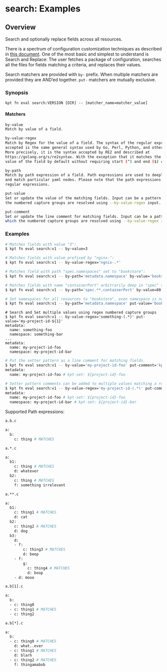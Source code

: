 # search: Examples

## Overview

Search and optionally replace fields across all resources.

There is a spectrum of configuration customization techniques as described in
[this document]. One of the most basic and simplest to understand is
Search and Replace: The user fetches a package of configuration, searches all
the files for fields matching a criteria, and replaces their values.

Search matchers are provided with `by-` prefix. When multiple matchers
are provided they are AND’ed together. `put-` matchers are mutually exclusive.

### Synopsis

```
kpt fn eval search:VERSION [DIR] -- [matcher_name=matcher_value]
```

#### Matchers

```sh
by-value
Match by value of a field.

by-value-regex
Match by Regex for the value of a field. The syntax of the regular expressions
accepted is the same general syntax used by Go, Perl, Python, and other languages.
More precisely, it is the syntax accepted by RE2 and described at
https://golang.org/s/re2syntax. With the exception that it matches the entire
value of the field by default without requiring start (^) and end ($) characters.

by-path
Match by path expression of a field. Path expressions are used to deeply navigate
and match particular yaml nodes. Please note that the path expressions are not
regular expressions.

put-value
Set or update the value of the matching fields. Input can be a pattern for which
the numbered capture groups are resolved using --by-value-regex input.

put-comment
Set or update the line comment for matching fields. Input can be a pattern for
which the numbered capture groups are resolved using --by-value-regex input.
```

### Examples

```sh
# Matches fields with value "3":
$ kpt fn eval search:v1 -- by-value=3
```

```sh
# Matches fields with value prefixed by "nginx-":
$ kpt fn eval search:v1 -- by-value-regex='ngnix-.*'
```

```sh
# Matches field with path "spec.namespaces" set to "bookstore":
$ kpt fn eval search:v1 -- by-path='metadata.namespace' by-value='bookstore'
```

```sh
# Matches fields with name "containerPort" arbitrarily deep in "spec" that have value of 80:
$ kpt fn eval search:v1 -- by-path='spec.**.containerPort' by-value=80
```

```sh
# Set namespaces for all resources to "bookstore", even namespace is not set on a resource:
$ kpt fn eval search:v1 -- by-path='metadata.namespace' put-value='bookstore'
```

```
# Search and Set multiple values using regex numbered capture groups
$ kpt fn eval search:v1 -- by-value-regex='something-(.*)' put-value='my-project-id-${1}'
metadata:
  name: something-foo
  namespace: something-bar
...
metadata:
  name: my-project-id-foo
  namespace: my-project-id-bar
```

```sh
# Put the setter pattern as a line comment for matching fields.
$ kpt fn eval search:v1 -- by-value='my-project-id-foo' put-comment='kpt-set: ${project-id}-foo'
metadata:
  name: my-project-id-foo # kpt-set: ${project-id}-foo

# Setter pattern comments can be added to multiple values matching a regex numbered capture groups
$ kpt fn eval search:v1 -- by-value-regex='my-project-id-(.*)' put-comment='kpt-set: ${project-id}-${1}'
metadata:
  name: my-project-id-foo # kpt-set: ${project-id}-foo
  namespace: my-project-id-bar # kpt-set: ${project-id}-bar
```

Supported Path expressions:

```sh
a.b.c

a:
  b:
    c: thing # MATCHES
```

```sh
a.*.c

a:
  b1:
    c: thing # MATCHES
    d: whatever
  b2:
    c: thing # MATCHES
    f: something irrelevant
```

```sh
a.**.c

a:
  b1:
    c: thing1 # MATCHES
    d: cat
  b2:
    c: thing2 # MATCHES
    d: dog
  b3:
    d:
    - f:
        c: thing3 # MATCHES
        d: beep
    - f:
        g:
          c: thing4 # MATCHES
          d: boop
    - d: mooo
```

```sh
a.b[1].c

a:
  b:
  - c: thing0
  - c: thing1 # MATCHES
  - c: thing2
```

```sh
a.b[*].c

a:
  b:
  - c: thing0 # MATCHES
    d: what..ever
  - c: thing1 # MATCHES
    d: blarh
  - c: thing2 # MATCHES
    f: thingamabob
```

[this document]: https://github.com/kubernetes/community/blob/master/contributors/design-proposals/architecture/declarative-application-management.md#declarative-configuration

